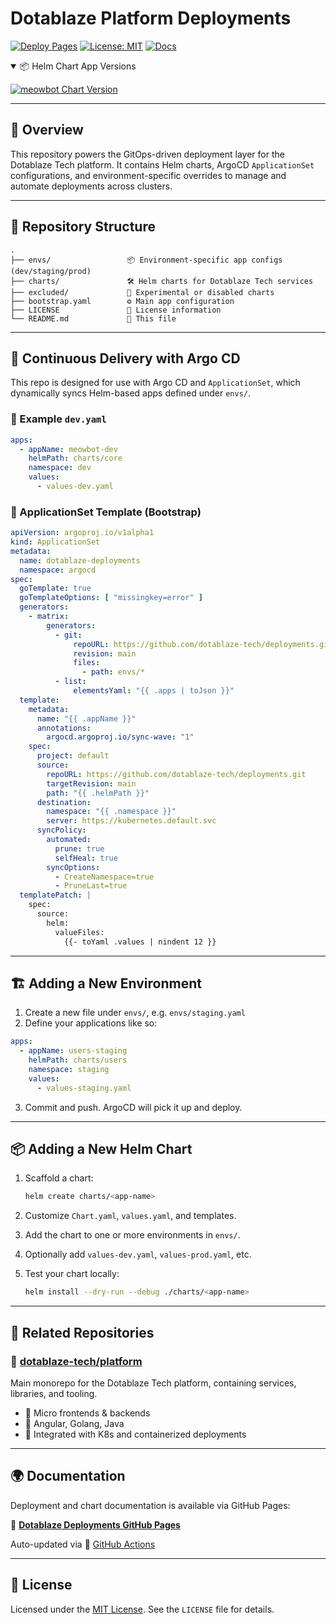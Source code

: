 # Dotablaze Platform Deployments

[![Deploy Pages](https://github.com/dotablaze-tech/deployments/actions/workflows/release.yaml/badge.svg)](https://github.com/dotablaze-tech/deployments/actions/workflows/release.yaml)
[![License: MIT](https://img.shields.io/badge/License-MIT-yellow.svg)](https://opensource.org/licenses/MIT)
[![Docs](https://img.shields.io/badge/docs-github--pages-blue)](https://dotablaze-tech.github.io/deployments/)

<details open>
<summary>📦 Helm Chart App Versions</summary>

[![meowbot Chart Version](https://img.shields.io/badge/dynamic/yaml?url=https%3A%2F%2Fraw.githubusercontent.com%2Fdotablaze-tech%2Fdeployments%2Fmain%2Fcharts%2Fmeowbot%2FChart.yaml&query=%24.appVersion&prefix=v&label=meowbot)](https://github.com/dotablaze-tech/deployments/blob/main/charts/meowbot/Chart.yaml)

</details>

---

## 🧭 Overview

This repository powers the GitOps-driven deployment layer for the Dotablaze Tech platform. It contains Helm charts,
ArgoCD `ApplicationSet` configurations, and environment-specific overrides to manage and automate deployments across
clusters.

---

## 📁 Repository Structure

```text
.
├── envs/                 📦 Environment-specific app configs (dev/staging/prod)
├── charts/               🛠️ Helm charts for Dotablaze Tech services
├── excluded/             🧪 Experimental or disabled charts
├── bootstrap.yaml        ⚙️ Main app configuration
├── LICENSE               📄 License information
└── README.md             📝 This file
```

---

## 🚀 Continuous Delivery with Argo CD

This repo is designed for use with Argo CD and `ApplicationSet`, which dynamically syncs Helm-based apps defined under
`envs/`.

### 🧾 Example `dev.yaml`

```yaml
apps:
  - appName: meowbot-dev
    helmPath: charts/core
    namespace: dev
    values:
      - values-dev.yaml
```

### 🔧 ApplicationSet Template (Bootstrap)

```yaml
apiVersion: argoproj.io/v1alpha1
kind: ApplicationSet
metadata:
  name: dotablaze-deployments
  namespace: argocd
spec:
  goTemplate: true
  goTemplateOptions: [ "missingkey=error" ]
  generators:
    - matrix:
        generators:
          - git:
              repoURL: https://github.com/dotablaze-tech/deployments.git
              revision: main
              files:
                - path: envs/*
          - list:
              elementsYaml: "{{ .apps | toJson }}"
  template:
    metadata:
      name: "{{ .appName }}"
      annotations:
        argocd.argoproj.io/sync-wave: "1"
    spec:
      project: default
      source:
        repoURL: https://github.com/dotablaze-tech/deployments.git
        targetRevision: main
        path: "{{ .helmPath }}"
      destination:
        namespace: "{{ .namespace }}"
        server: https://kubernetes.default.svc
      syncPolicy:
        automated:
          prune: true
          selfHeal: true
        syncOptions:
          - CreateNamespace=true
          - PruneLast=true
  templatePatch: |
    spec:
      source:
        helm:
          valueFiles:
            {{- toYaml .values | nindent 12 }}
```

---

## 🏗️ Adding a New Environment

1. Create a new file under `envs/`, e.g. `envs/staging.yaml`
2. Define your applications like so:

```yaml
apps:
  - appName: users-staging
    helmPath: charts/users
    namespace: staging
    values:
      - values-staging.yaml
```

3. Commit and push. ArgoCD will pick it up and deploy.

---

## 📦 Adding a New Helm Chart

1. Scaffold a chart:

   ```bash
   helm create charts/<app-name>
   ```

2. Customize `Chart.yaml`, `values.yaml`, and templates.
3. Add the chart to one or more environments in `envs/`.
4. Optionally add `values-dev.yaml`, `values-prod.yaml`, etc.
5. Test your chart locally:

   ```bash
   helm install --dry-run --debug ./charts/<app-name>
   ```

---

## 🧱 Related Repositories

### 🧩 [dotablaze-tech/platform](https://github.com/dotablaze-tech/platform)

Main monorepo for the Dotablaze Tech platform, containing services, libraries, and tooling.

- 🚀 Micro frontends & backends
- 🧱 Angular, Golang, Java
- 🔗 Integrated with K8s and containerized deployments

---

## 🌍 Documentation

Deployment and chart documentation is available via GitHub Pages:

🔗 [**Dotablaze Deployments GitHub Pages**](https://dotablaze-tech.github.io/deployments/)

Auto-updated via 🚀 [GitHub Actions](https://github.com/dotablaze-tech/deployments/actions/workflows/release.yaml)

---

## 📄 License

Licensed under the [MIT License](https://opensource.org/licenses/MIT). See the `LICENSE` file for details.
